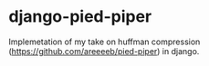# django-pied-piper

Implemetation of my take on huffman compression (https://github.com/areeeeb/pied-piper) in django.
